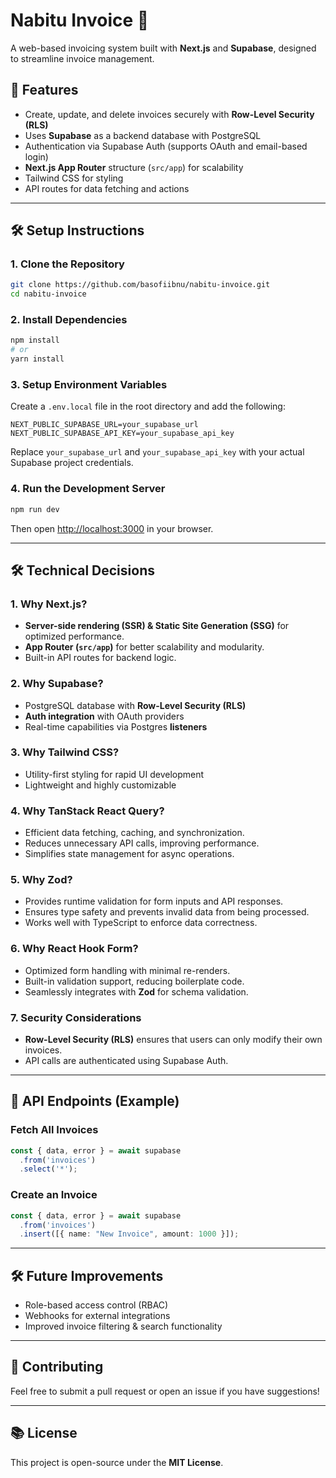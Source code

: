 # Nabitu Invoice 🧂

A web-based invoicing system built with **Next.js** and **Supabase**, designed to streamline invoice management.

## 🚀 Features
- Create, update, and delete invoices securely with **Row-Level Security (RLS)**
- Uses **Supabase** as a backend database with PostgreSQL
- Authentication via Supabase Auth (supports OAuth and email-based login)
- **Next.js App Router** structure (`src/app`) for scalability
- Tailwind CSS for styling
- API routes for data fetching and actions

---

## 🛠 Setup Instructions

### **1. Clone the Repository**
```sh
git clone https://github.com/basofiibnu/nabitu-invoice.git
cd nabitu-invoice
```

### **2. Install Dependencies**
```sh
npm install
# or
yarn install
```

### **3. Setup Environment Variables**
Create a `.env.local` file in the root directory and add the following:
```env
NEXT_PUBLIC_SUPABASE_URL=your_supabase_url
NEXT_PUBLIC_SUPABASE_API_KEY=your_supabase_api_key
```
Replace `your_supabase_url` and `your_supabase_api_key` with your actual Supabase project credentials.

### **4. Run the Development Server**
```sh
npm run dev
```
Then open [http://localhost:3000](http://localhost:3000) in your browser.

---

## 🛠 Technical Decisions

### **1. Why Next.js?**
- **Server-side rendering (SSR) & Static Site Generation (SSG)** for optimized performance.
- **App Router (`src/app`)** for better scalability and modularity.
- Built-in API routes for backend logic.

### **2. Why Supabase?**
- PostgreSQL database with **Row-Level Security (RLS)**
- **Auth integration** with OAuth providers
- Real-time capabilities via Postgres **listeners**

### **3. Why Tailwind CSS?**
- Utility-first styling for rapid UI development
- Lightweight and highly customizable

### **4. Why TanStack React Query?**
- Efficient data fetching, caching, and synchronization.
- Reduces unnecessary API calls, improving performance.
- Simplifies state management for async operations.

### **5. Why Zod?**
- Provides runtime validation for form inputs and API responses.
- Ensures type safety and prevents invalid data from being processed.
- Works well with TypeScript to enforce data correctness.

### **6. Why React Hook Form?**
- Optimized form handling with minimal re-renders.
- Built-in validation support, reducing boilerplate code.
- Seamlessly integrates with **Zod** for schema validation.

### **7. Security Considerations**
- **Row-Level Security (RLS)** ensures that users can only modify their own invoices.
- API calls are authenticated using Supabase Auth.

---

## 🐝 API Endpoints (Example)
### **Fetch All Invoices**
```ts
const { data, error } = await supabase
  .from('invoices')
  .select('*');
```

### **Create an Invoice**
```ts
const { data, error } = await supabase
  .from('invoices')
  .insert([{ name: "New Invoice", amount: 1000 }]);
```

---

## 🛠 Future Improvements
- Role-based access control (RBAC)
- Webhooks for external integrations
- Improved invoice filtering & search functionality

---

## 🤝 Contributing
Feel free to submit a pull request or open an issue if you have suggestions!

---

## 📚 License
This project is open-source under the **MIT License**.
